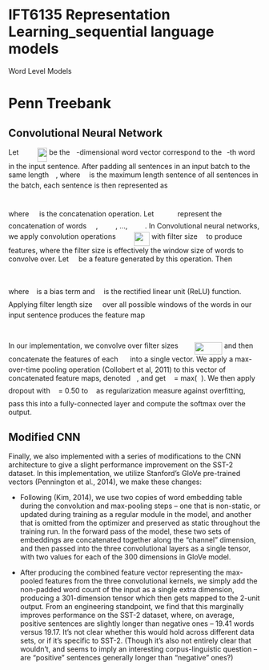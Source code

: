 # IFT6135 Representation Learning_sequential language models
Word Level Models
  # Penn Treebank
Convolutional Neural Network
----------------------------

Let <img src="/tex/c416d0c6d8ab37f889334e2d1a9863c3.svg?invert_in_darkmode&sanitize=true" align=middle width=14.628015599999989pt height=14.611878600000017pt/> <img src="/tex/5ba9e09976f6a5a8919c63baa6f2fbe7.svg?invert_in_darkmode&sanitize=true" align=middle width=10.95894029999999pt height=17.723762100000005pt/> <img src="/tex/76b11a20d53ed4d10c9d38e8b4ecd46a.svg?invert_in_darkmode&sanitize=true" align=middle width=19.13820809999999pt height=27.91243950000002pt/> be the <img src="/tex/63bb9849783d01d91403bc9a5fea12a2.svg?invert_in_darkmode&sanitize=true" align=middle width=9.075367949999992pt height=22.831056599999986pt/>-dimensional word
vector correspond to the <img src="/tex/77a3b857d53fb44e33b53e4c8b68351a.svg?invert_in_darkmode&sanitize=true" align=middle width=5.663225699999989pt height=21.68300969999999pt/>-th word in the input sentence. After
padding all sentences in an input batch to the same length <img src="/tex/55a049b8f161ae7cfeb0197d75aff967.svg?invert_in_darkmode&sanitize=true" align=middle width=9.86687624999999pt height=14.15524440000002pt/>, where
<img src="/tex/55a049b8f161ae7cfeb0197d75aff967.svg?invert_in_darkmode&sanitize=true" align=middle width=9.86687624999999pt height=14.15524440000002pt/> is the maximum length sentence of all sentences in the batch, each
sentence is then represented as

<p align="center"><img src="/tex/95e6739128498ae9459d6a100d53fe47.svg?invert_in_darkmode&sanitize=true" align=middle width=177.89524335pt height=12.05477955pt/></p>

where <img src="/tex/45848451c711deba755da6422f9e68c6.svg?invert_in_darkmode&sanitize=true" align=middle width=12.785434199999989pt height=19.1781018pt/> is the concatenation operation. Let <img src="/tex/bfddb4c677ca74c5212b9bdbe4532f68.svg?invert_in_darkmode&sanitize=true" align=middle width=39.19628294999999pt height=14.611878600000017pt/>
represent the concatenation of words <img src="/tex/c416d0c6d8ab37f889334e2d1a9863c3.svg?invert_in_darkmode&sanitize=true" align=middle width=14.628015599999989pt height=14.611878600000017pt/>, <img src="/tex/48daf924d1e550eb78217f1e0884411d.svg?invert_in_darkmode&sanitize=true" align=middle width=31.27193519999999pt height=14.611878600000017pt/>,
..., <img src="/tex/c44f404c5862ec20b77e284ed02e857b.svg?invert_in_darkmode&sanitize=true" align=middle width=30.82389749999999pt height=14.611878600000017pt/>. In Convolutional neural networks, we apply
convolution operations <img src="/tex/5ddc1b22140b2658931d8962d8c90c33.svg?invert_in_darkmode&sanitize=true" align=middle width=13.91546639999999pt height=14.611878600000017pt/> <img src="/tex/5ba9e09976f6a5a8919c63baa6f2fbe7.svg?invert_in_darkmode&sanitize=true" align=middle width=10.95894029999999pt height=17.723762100000005pt/> <img src="/tex/2c5a948318138412ea3a0dec0a6d7290.svg?invert_in_darkmode&sanitize=true" align=middle width=30.738368099999988pt height=27.91243950000002pt/> with filter
size <img src="/tex/2ad9d098b937e46f9f58968551adac57.svg?invert_in_darkmode&sanitize=true" align=middle width=9.47111549999999pt height=22.831056599999986pt/> to produce features, where the filter size is effectively the
window size of words to convolve over. Let <img src="/tex/3bc6fc8b86b6c61889f4e572c7546b8e.svg?invert_in_darkmode&sanitize=true" align=middle width=11.76470294999999pt height=14.15524440000002pt/> be a feature generated
by this operation. Then

<p align="center"><img src="/tex/0ce891ff1a4f93f91f68cf06f3da3be3.svg?invert_in_darkmode&sanitize=true" align=middle width=168.47671499999998pt height=16.438356pt/></p>

where <img src="/tex/4bdc8d9bcfb35e1c9bfb51fc69687dfc.svg?invert_in_darkmode&sanitize=true" align=middle width=7.054796099999991pt height=22.831056599999986pt/> is a bias term and <img src="/tex/190083ef7a1625fbc75f243cffb9c96d.svg?invert_in_darkmode&sanitize=true" align=middle width=9.81741584999999pt height=22.831056599999986pt/> is the rectified linear unit (ReLU)
function. Applying filter length size <img src="/tex/31fae8b8b78ebe01cbfbe2fe53832624.svg?invert_in_darkmode&sanitize=true" align=middle width=12.210846449999991pt height=14.15524440000002pt/> over all possible windows of
the words in our input sentence produces the feature map

<p align="center"><img src="/tex/8d71ca3d40ca59ad73cf8f5faad703c3.svg?invert_in_darkmode&sanitize=true" align=middle width=165.36159585pt height=16.438356pt/></p>

In our implementation, we convolve over filter sizes <img src="/tex/2ad9d098b937e46f9f58968551adac57.svg?invert_in_darkmode&sanitize=true" align=middle width=9.47111549999999pt height=22.831056599999986pt/> <img src="/tex/5ba9e09976f6a5a8919c63baa6f2fbe7.svg?invert_in_darkmode&sanitize=true" align=middle width=10.95894029999999pt height=17.723762100000005pt/>
<img src="/tex/deab25011f1573e316f68b62accb9567.svg?invert_in_darkmode&sanitize=true" align=middle width=55.70780654999999pt height=24.65753399999998pt/> and then concatenate the features of each
<img src="/tex/f5ec0198af7987f6245d92311996f877.svg?invert_in_darkmode&sanitize=true" align=middle width=16.09780754999999pt height=14.611878600000017pt/> into a single vector. We apply a max-over-time pooling
operation (Collobert et al, 2011) to this vector of concatenated feature
maps, denoted <img src="/tex/e74308ca1bd81a80819135589e16d2e6.svg?invert_in_darkmode&sanitize=true" align=middle width=8.40178184999999pt height=14.611878600000017pt/>, and get <img src="/tex/0038bd66465254af4225aa31848b342b.svg?invert_in_darkmode&sanitize=true" align=middle width=8.579777249999989pt height=22.831056599999986pt/> = max(<img src="/tex/e74308ca1bd81a80819135589e16d2e6.svg?invert_in_darkmode&sanitize=true" align=middle width=8.40178184999999pt height=14.611878600000017pt/>). We
then apply dropout with <img src="/tex/2ec6e630f199f589a2402fdf3e0289d5.svg?invert_in_darkmode&sanitize=true" align=middle width=8.270567249999992pt height=14.15524440000002pt/> = 0.50 to <img src="/tex/0038bd66465254af4225aa31848b342b.svg?invert_in_darkmode&sanitize=true" align=middle width=8.579777249999989pt height=22.831056599999986pt/> as regularization
measure against overfitting, pass this into a fully-connected layer and
compute the softmax over the output.

Modified CNN
------------

Finally, we also implemented with a series of modifications to the CNN
architecture to give a slight performance improvement on the SST-2
dataset. In this implementation, we utilize Stanford’s GloVe pre-trained
vectors (Pennington et al., 2014), we make these changes:

-   Following (Kim, 2014), we use two copies of word embedding table
    during the convolution and max-pooling steps – one that is
    non-static, or updated during training as a regular module in the
    model, and another that is omitted from the optimizer and preserved
    as static throughout the training run. In the forward pass of the
    model, these two sets of embeddings are concatenated together along
    the “channel” dimension, and then passed into the three
    convolutional layers as a single tensor, with two values for each of
    the 300 dimensions in GloVe model.

-   After producing the combined feature vector representing the
    max-pooled features from the three convolutional kernels, we simply
    add the non-padded word count of the input as a single extra
    dimension, producing a 301-dimension tensor which then gets mapped
    to the 2-unit output. From an engineering standpoint, we find that
    this marginally improves performance on the SST-2 dataset, where, on
    average, positive sentences are slightly longer than negative ones –
    19.41 words versus 19.17. It’s not clear whether this would hold
    across different data sets, or if it’s specific to SST-2. (Though
    it’s also not entirely clear that wouldn’t, and seems to imply an
    interesting corpus-linguistic question – are “positive” sentences
    generally longer than “negative” ones?)
